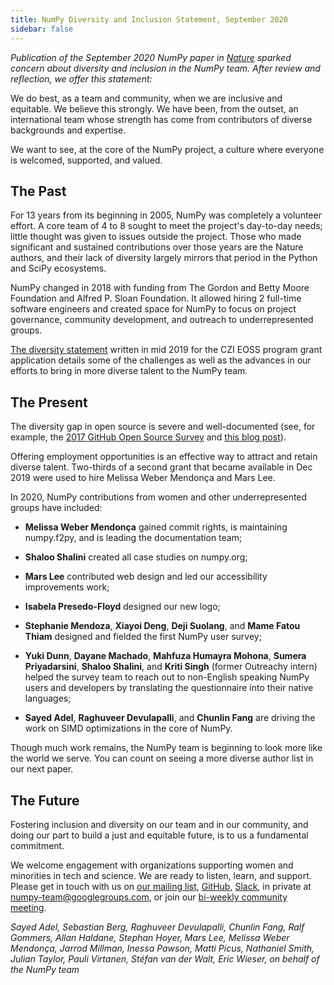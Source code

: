 ```yaml
---
title: NumPy Diversity and Inclusion Statement, September 2020
sidebar: false
---
```



_Publication of the September 2020 NumPy paper in
[Nature](https://doi.org/10.1038/s41586-020-2649-2) sparked concern about
diversity and inclusion in the NumPy team. After review and reflection, we
offer this statement:_


We do best, as a team and community, when we are inclusive and equitable.
We believe this strongly. We have been, from the outset, an international team
whose strength has come from contributors of diverse backgrounds and
expertise.

We want to see, at the core of the NumPy project, a culture where everyone is
welcomed, supported, and valued.

## The Past

For 13 years from its beginning in 2005, NumPy was completely a volunteer
effort. A core team of 4 to 8 sought to meet the project's day-to-day needs;
little thought was given to issues outside the project. Those who made
significant and sustained contributions over those years are the Nature
authors, and their lack of diversity largely mirrors that period in the Python
and SciPy ecosystems.

NumPy changed in 2018 with funding from The Gordon and Betty Moore Foundation
and Alfred P. Sloan Foundation. It allowed hiring 2 full-time software
engineers and created space for NumPy to focus on project governance,
community development, and outreach to underrepresented groups.

[The diversity
statement](https://figshare.com/articles/online_resource/Diversity_and_Inclusion_Statement_NumPy_for_Chan_Zuckerberg_Initiative_EOSS_2019_round_1/12980852)
written in mid 2019 for the CZI EOSS program grant application details some of
the challenges as well as the advances in our efforts to bring in more diverse
talent to the NumPy team.

## The Present

The diversity gap in open source is severe and well-documented (see,
for example, the
[2017 GitHub Open Source Survey](https://opensourcesurvey.org/2017/) and
[this blog post](https://medium.com/tech-diversity-files/if-you-think-women-in-tech-is-just-a-pipeline-problem-you-haven-t-been-paying-attention-cb7a2073b996)).

Offering employment opportunities is an effective way to attract and retain
diverse talent. Two-thirds of a second grant that became available in Dec 2019
were used to hire Melissa Weber Mendonça and Mars Lee.

In 2020, NumPy contributions from women and other underrepresented groups have
included:

- **Melissa Weber Mendonça** gained commit rights, is maintaining numpy.f2py,
  and is leading the documentation team;

- **Shaloo Shalini** created all case studies on numpy.org;

- **Mars Lee** contributed web design and led our accessibility improvements work;

- **Isabela Presedo-Floyd** designed our new logo;

- **Stephanie Mendoza**, **Xiayoi Deng**, **Deji Suolang**, and **Mame Fatou Thiam**
  designed and fielded the first NumPy user survey;

- **Yuki Dunn**, **Dayane Machado**, **Mahfuza Humayra Mohona**, **Sumera
  Priyadarsini**, **Shaloo Shalini**, and **Kriti Singh** (former Outreachy
  intern) helped the survey team to reach out to non-English speaking NumPy
  users and developers by translating the questionnaire into their native
  languages;

- **Sayed Adel**, **Raghuveer Devulapalli**, and **Chunlin Fang** are driving
  the work on SIMD optimizations in the core of NumPy.

Though much work remains, the NumPy team is beginning to look more like the
world we serve. You can count on seeing a more diverse author list in our next
paper.

## The Future

Fostering inclusion and diversity on our team and in our community, and doing
our part to build a just and equitable future, is to us a fundamental
commitment.

We welcome engagement with organizations supporting women and minorities in
tech and science. We are ready to listen, learn, and support. Please get in
touch with us on [our mailing
list](https://scipy.org/scipylib/mailing-lists.html#mailing-lists),
[GitHub](https://github.com/numpy/numpy/issues),
[Slack](https://numpy.org/contribute/), in private at
numpy-team@googlegroups.com, or join our [bi-weekly community
meeting](https://hackmd.io/76o-IxCjQX2mOXO_wwkcpg).


_Sayed Adel, Sebastian Berg, Raghuveer Devulapalli, Chunlin Fang, Ralf Gommers,
Allan Haldane, Stephan Hoyer, Mars Lee, Melissa Weber Mendonça, Jarrod Millman,
Inessa Pawson, Matti Picus, Nathaniel Smith, Julian Taylor, Pauli Virtanen,
Stéfan van der Walt, Eric Wieser, on behalf of the NumPy team_

